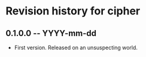 # Revision history for cipher

## 0.1.0.0 -- YYYY-mm-dd

* First version. Released on an unsuspecting world.
